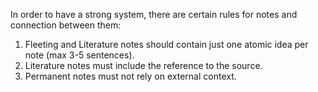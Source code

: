 In order to have a strong system, there are certain rules for notes and connection between them:
1. Fleeting and Literature notes should contain just one atomic idea per note (max 3-5 sentences).
2. Literature notes must include the reference to the source.
3. Permanent notes must not rely on external context.
